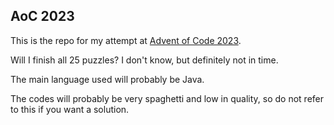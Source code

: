 ## AoC 2023

This is the repo for my attempt at [Advent of Code 2023](https://adventofcode.com/).

Will I finish all 25 puzzles? I don't know, but definitely not in time.

The main language used will probably be Java.

The codes will probably be very spaghetti and low in quality, so do not refer to this if you want a solution.